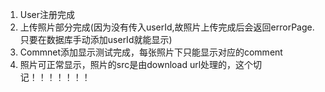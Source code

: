 1. User注册完成
2. 上传照片部分完成(因为没有传入userId,故照片上传完成后会返回errorPage. 只要在数据库手动添加userId就能显示)
3. Commnet添加显示测试完成，每张照片下只能显示对应的comment
4. 照片可正常显示，照片<img>的src是由download url处理的，这个切记！！！！！！！